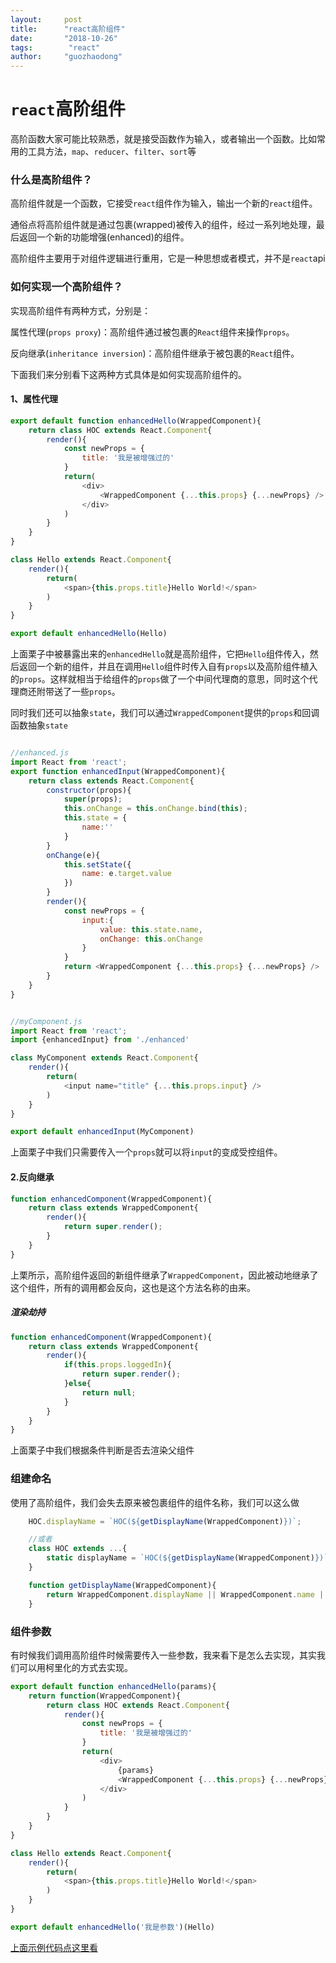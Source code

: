 ```yaml
---
layout:     post
title:      "react高阶组件"
date:       "2018-10-26"
tags:        "react"
author:     "guozhaodong"
---
```



# `react`高阶组件

高阶函数大家可能比较熟悉，就是接受函数作为输入，或者输出一个函数。比如常用的工具方法，`map`、`reducer`、`filter`、`sort`等

### 什么是高阶组件？

高阶组件就是一个函数，它接受`react`组件作为输入，输出一个新的`react`组件。

通俗点将高阶组件就是通过包裹(wrapped)被传入的组件，经过一系列地处理，最后返回一个新的功能增强(enhanced)的组件。

高阶组件主要用于对组件逻辑进行重用，它是一种思想或者模式，并不是`react`api

### 如何实现一个高阶组件？

实现高阶组件有两种方式，分别是：

属性代理(`props proxy`)：高阶组件通过被包裹的`React`组件来操作`props`。

反向继承(`inheritance inversion`)：高阶组件继承于被包裹的`React`组件。

下面我们来分别看下这两种方式具体是如何实现高阶组件的。

#### 1、属性代理

``` JavaScript
export default function enhancedHello(WrappedComponent){
    return class HOC extends React.Component{
        render(){
            const newProps = {
                title: '我是被增强过的'
            }
            return(
                <div>
                    <WrappedComponent {...this.props} {...newProps} />   
                </div>
            )
        }
    }
}

class Hello extends React.Component{
    render(){
        return(
            <span>{this.props.title}Hello World!</span>
        )
    }
}

export default enhancedHello(Hello)
```

上面栗子中被暴露出来的`enhancedHello`就是高阶组件，它把`Hello`组件传入，然后返回一个新的组件，并且在调用`Hello`组件时传入自有`props`以及高阶组件植入的`props`。这样就相当于给组件的`props`做了一个中间代理商的意思，同时这个代理商还附带送了一些`props`。


同时我们还可以抽象`state`，我们可以通过`WrappedComponent`提供的`props`和回调函数抽象`state`

``` JavaScript

//enhanced.js
import React from 'react';
export function enhancedInput(WrappedComponent){
    return class extends React.Component{
        constructor(props){
            super(props);
            this.onChange = this.onChange.bind(this);
            this.state = {
                name:''
            }
        }
        onChange(e){
            this.setState({
                name: e.target.value
            })
        }
        render(){
            const newProps = {
                input:{
                    value: this.state.name,
                    onChange: this.onChange
                }
            }
            return <WrappedComponent {...this.props} {...newProps} />   
        }
    }
}


//myComponent.js
import React from 'react';
import {enhancedInput} from './enhanced' 

class MyComponent extends React.Component{
    render(){
        return(
            <input name="title" {...this.props.input} />
        )
    }
}

export default enhancedInput(MyComponent)

```
上面栗子中我们只需要传入一个`props`就可以将`input`的变成受控组件。

#### 2.反向继承

``` JavaScript
function enhancedComponent(WrappedComponent){
    return class extends WrappedComponent{
        render(){
            return super.render();
        }
    }
}
```

上栗所示，高阶组件返回的新组件继承了`WrappedComponent`，因此被动地继承了这个组件，所有的调用都会反向，这也是这个方法名称的由来。


##### 渲染劫持

``` JavaScript
function enhancedComponent(WrappedComponent){
    return class extends WrappedComponent{
        render(){
            if(this.props.loggedIn){
                return super.render();
            }else{
                return null;
            }
        }
    }
}
```

上面栗子中我们根据条件判断是否去渲染父组件


### 组建命名

使用了高阶组件，我们会失去原来被包裹组件的组件名称，我们可以这么做

```JavaScript
    HOC.displayName = `HOC(${getDisplayName(WrappedComponent)})`;

    //或者
    class HOC extends ...{
        static displayName = `HOC(${getDisplayName(WrappedComponent)})`;
    }

    function getDisplayName(WrappedComponent){
        return WrappedComponent.displayName || WrappedComponent.name || 'Component';
    }

```

### 组件参数

有时候我们调用高阶组件时候需要传入一些参数，我来看下是怎么去实现，其实我们可以用柯里化的方式去实现。

``` JavaScript
export default function enhancedHello(params){
    return function(WrappedComponent){
        return class HOC extends React.Component{
            render(){
                const newProps = {
                    title: '我是被增强过的'
                }
                return(
                    <div>
                        {params}
                        <WrappedComponent {...this.props} {...newProps} />   
                    </div>
                )
            }
        }
    }
}

class Hello extends React.Component{
    render(){
        return(
            <span>{this.props.title}Hello World!</span>
        )
    }
}

export default enhancedHello('我是参数')(Hello)
```
[上面示例代码点这里看](https://github.com/Bubble2/redux-lesson-demo/tree/master/demo6)




